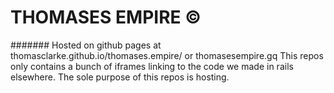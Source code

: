 # THOMASES EMPIRE ©
####### Hosted on github pages at thomasclarke.github.io/thomases.empire/ or thomasesempire.gq
This repos only contains a bunch of iframes linking to the code we made in rails elsewhere. The sole purpose of this repos is hosting.
